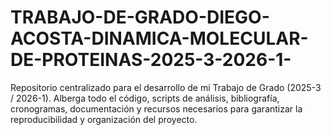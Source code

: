 # TRABAJO-DE-GRADO-DIEGO-ACOSTA-DINAMICA-MOLECULAR-DE-PROTEINAS-2025-3-2026-1-
Repositorio centralizado para el desarrollo de mi Trabajo de Grado (2025-3 / 2026-1). Alberga todo el código, scripts de análisis, bibliografía, cronogramas, documentación y recursos necesarios para garantizar la reproducibilidad y organización del proyecto.
